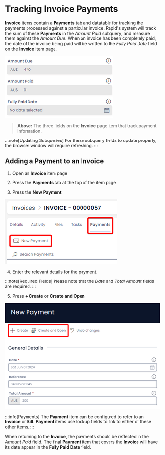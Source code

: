 # Tracking Invoice Payments

**Invoice** items contain a **Payments** tab and datatable for tracking the payments processed against a particular invoice. Rapid's system will track the sum of these **Payments** in the *Amount Paid* subquery, and measure them against the *Amount Due*. When an invoice has been completely paid, the date of the invoice being paid will be written to the *Fully Paid Date* field on the **Invoice** item page.

![A screenshot of the three fields discussed above: "Amount Due", "Amount Paid", and "Fully Paid Date".](<Invoice Subqueries.png>)

> **Above:** The three fields on the **Invoice** page item that track payment information.

:::note[Updating Subqueries]
For these subquery fields to update properly, the browser window will require refreshing.
:::

## Adding a Payment to an Invoice

1. Open an **Invoice** [item page](</docs/Rapid/2-Rapid Modules/4-Finance/2-Invoices/Creating-editing-deleting-invoices/Creating-editing-deleting-invoices.md>)

2. Press the **Payments** tab at the top of the item page

3. Press the **New Payment**

![A screenshot of the "Payments" tab, and the "New Payment" button underneath it on the Invoices page. The New Payment button has an icon of a credit card. The screenshot is annotated with two red boxes to highlight the tab and the button.](<Invoice Payment Tab.png>)

4. Enter the relevant details for the payment.

:::note[Required Fields]
Please note that the *Date* and *Total Amount* fields are required.
:::

5. Press **+ Create** or **Create and Open**

![An example of the "New Payment" create screen. The create screen contains the following fields: "Date: Sat Jun 01 2024", "Reference: 34895720345" and "Total Amount: AU$ 200". The example is annotated with a red box to highlight the location of the "Create" and "Create and Open" buttons.](<Invoice New Payment Create.png>)

:::info[Payments]
The **Payment** item can be configured to refer to an **Invoice** or **Bill**. **Payment** items use lookup fields to link to either of these other items.
:::

When returning to the **Invoice**, the payments should be reflected in the *Amount Paid* field. The final **Payment** item that covers the **Invoice** will have its date appear in the **Fully Paid Date** field.